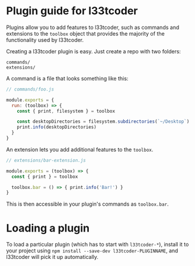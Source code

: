 # Plugin guide for l33tcoder

Plugins allow you to add features to l33tcoder, such as commands and
extensions to the `toolbox` object that provides the majority of the functionality
used by l33tcoder.

Creating a l33tcoder plugin is easy. Just create a repo with two folders:

```
commands/
extensions/
```

A command is a file that looks something like this:

```js
// commands/foo.js

module.exports = {
  run: (toolbox) => {
    const { print, filesystem } = toolbox

    const desktopDirectories = filesystem.subdirectories(`~/Desktop`)
    print.info(desktopDirectories)
  }
}
```

An extension lets you add additional features to the `toolbox`.

```js
// extensions/bar-extension.js

module.exports = (toolbox) => {
  const { print } = toolbox

  toolbox.bar = () => { print.info('Bar!') }
}
```

This is then accessible in your plugin's commands as `toolbox.bar`.

# Loading a plugin

To load a particular plugin (which has to start with `l33tcoder-*`),
install it to your project using `npm install --save-dev l33tcoder-PLUGINNAME`,
and l33tcoder will pick it up automatically.
